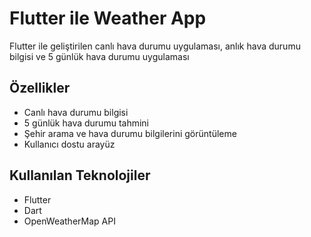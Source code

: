 # Flutter ile Weather App
 Flutter ile geliştirilen canlı hava durumu uygulaması, anlık hava durumu bilgisi ve 5 günlük hava durumu uygulaması

## Özellikler
- Canlı hava durumu bilgisi
- 5 günlük hava durumu tahmini
- Şehir arama ve hava durumu bilgilerini görüntüleme
- Kullanıcı dostu arayüz

## Kullanılan Teknolojiler
- Flutter
- Dart
- OpenWeatherMap API
